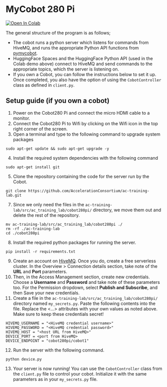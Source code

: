 # MyCobot 280 Pi

[![Open In Colab](https://colab.research.google.com/assets/colab-badge.svg)](https://colab.research.google.com/github/AccelerationConsortium/ac-training-lab/blob/cobot-usage-docs/src/ac_training_lab/cobot280pi/gradio-client-demo.ipynb)

The general structure of the program is as follows;
- The cobot runs a python server which listens for commands from HiveMQ, and runs the appropriate Python API functions from [pymycobot](https://github.com/elephantrobotics/pymycobot/blob/main/docs/MyCobot_280_en.md).
- HuggingFace Spaces and the HuggingFace Python API (used in the Colab demo above) connect to HiveMQ and send commands to the appropriate topics, which the server is listening on.
- If you own a Cobot, you can follow the instructions below to set it up. Once completed, you also have the option of using the `CobotController` class as defined in `client.py`.

## Setup guide (if you own a cobot)
1. Power on the Cobot280 Pi and connect the micro HDMI cable to a monitor.
2. Connect the Cobot280 Pi to Wifi by clicking on the Wifi icon in the top right corner of the screen.
3. Open a terminal and type to the following command to upgrade system packages
```
sudo apt-get update && sudo apt-get upgrade -y
```
4. Install the required system dependencies with the following command
```
sudo apt-get install git
```
5. Clone the repository containing the code for the server run by the Cobot.
```
git clone https://github.com/AccelerationConsortium/ac-training-lab.git
```
7. Since we only need the files in the `ac-training-lab/src/ac_training_lab/cobot280pi/` directory, we move them out and delete the rest of the repository.
```
mv ac-training-lab/src/ac_training_lab/cobot280pi ./
rm -rf ./ac-training-lab
cd ./cobot280pi
```
8. Install the required python packages for running the server.
```
pip install -r requirements.txt
```
9. Create an account on [HiveMQ](https://www.hivemq.com/). Once you do, create a free serverless cluster. In the Overview > Connection details section, take note of the **URL** and **Port** parameters.
10. Then, in the Access Management section, create new credentials. Choose a **Username** and **Password** and take note of these parameters too. For the Permission dropdown, select **Publish and Subscribe**, and then Save your new credentials.
11. Create a file in the `ac-training-lab/src/ac_training_lab/cobot280pi/` directory named `my_secrets.py`. Paste the following contents into the file. Replace the <...> attributes with your own values as noted above. Make sure to keep these credentials secret!
```
HIVEMQ_USERNAME = "<HiveMQ credential username>"
HIVEMQ_PASSWORD = "<HiveMQ credential password>"
HIVEMQ_HOST = "<host URL from HiveMQ>"
DEVICE_PORT = <port from HiveMQ>
DEVICE_ENDPOINT = "cobot280pi/cobot1"
```
12. Run the server with the following command.
```
python device.py
```
13. Your server is now running! You can use the `CobotController` class from the `client.py` file to control your cobot. Initialize it with the same parameters as in your `my_secrets.py` file.
